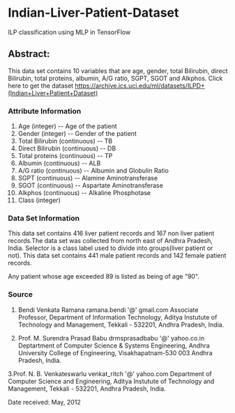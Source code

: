 # Indian-Liver-Patient-Dataset
ILP classification using MLP in TensorFlow

## Abstract: 
This data set contains 10 variables that are age, gender, total Bilirubin, direct Bilirubin, total proteins, albumin, A/G ratio, SGPT, SGOT and Alkphos. Click here to get the dataset https://archive.ics.uci.edu/ml/datasets/ILPD+(Indian+Liver+Patient+Dataset)

### Attribute Information
1.  Age (integer) -- Age of the patient
2.  Gender (integer) -- Gender of the patient 
3.  Total Bilirubin (continuous) -- TB
4.  Direct Bilirubin (continuous) -- DB
5.  Total proteins (continuous) -- TP
6.  Albumin (continuous) -- ALB
7.  A/G ratio (continuous) -- Albumin and Globulin Ratio 
8.  SGPT (continuous) -- Alamine Aminotransferase
9.  SGOT (continuous) -- 	Aspartate Aminotransferase 
10. Alkphos (continuous) -- Alkaline Phosphotase 
11. Class (integer) 

### Data Set Information
This data set contains 416 liver patient records and 167 non liver patient records.The data set was collected from north east of Andhra Pradesh, India. Selector is a class label used to divide into groups(liver patient or not). This data set contains 441 male patient records and 142 female patient records.

Any patient whose age exceeded 89 is listed as being of age "90".

### Source

1. Bendi Venkata Ramana
ramana.bendi '@' gmail.com
Associate Professor,
Department of Information Technology,
Aditya Instutute of Technology and Management,
Tekkali - 532201, Andhra Pradesh, India.

2. Prof. M. Surendra Prasad Babu
drmsprasadbabu '@' yahoo.co.in
Deptartment of Computer Science & Systems Engineering,
Andhra University College of Engineering,
Visakhapatnam-530 003 Andhra Pradesh, India.

3.Prof. N. B. Venkateswarlu
venkat_ritch '@' yahoo.com
Department of Computer Science and Engineering,
Aditya Instutute of Technology and Management,
Tekkali - 532201, Andhra Pradesh, India.


Date received: May, 2012
